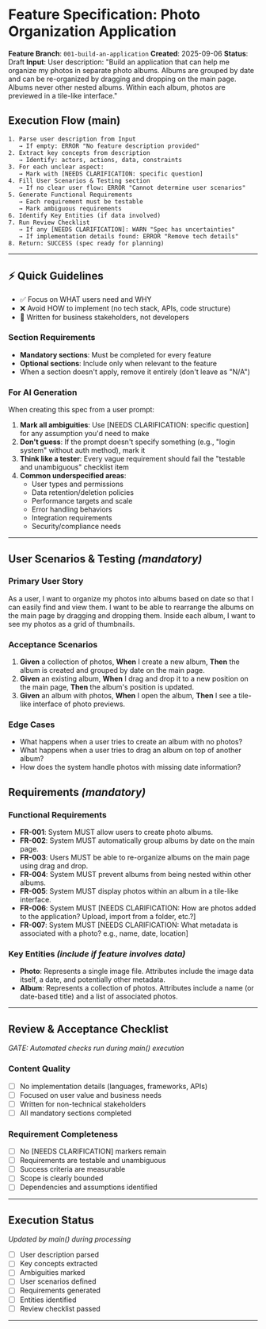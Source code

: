# Feature Specification: Photo Organization Application

**Feature Branch**: `001-build-an-application`
**Created**: 2025-09-06
**Status**: Draft
**Input**: User description: "Build an application that can help me organize my photos in separate photo albums. Albums are grouped by date and can be re-organized by dragging and dropping on the main page. Albums never other nested albums. Within each album, photos are previewed in a tile-like interface."

## Execution Flow (main)
```
1. Parse user description from Input
   → If empty: ERROR "No feature description provided"
2. Extract key concepts from description
   → Identify: actors, actions, data, constraints
3. For each unclear aspect:
   → Mark with [NEEDS CLARIFICATION: specific question]
4. Fill User Scenarios & Testing section
   → If no clear user flow: ERROR "Cannot determine user scenarios"
5. Generate Functional Requirements
   → Each requirement must be testable
   → Mark ambiguous requirements
6. Identify Key Entities (if data involved)
7. Run Review Checklist
   → If any [NEEDS CLARIFICATION]: WARN "Spec has uncertainties"
   → If implementation details found: ERROR "Remove tech details"
8. Return: SUCCESS (spec ready for planning)
```

---

## ⚡ Quick Guidelines
- ✅ Focus on WHAT users need and WHY
- ❌ Avoid HOW to implement (no tech stack, APIs, code structure)
- 👥 Written for business stakeholders, not developers

### Section Requirements
- **Mandatory sections**: Must be completed for every feature
- **Optional sections**: Include only when relevant to the feature
- When a section doesn't apply, remove it entirely (don't leave as "N/A")

### For AI Generation
When creating this spec from a user prompt:
1. **Mark all ambiguities**: Use [NEEDS CLARIFICATION: specific question] for any assumption you'd need to make
2. **Don't guess**: If the prompt doesn't specify something (e.g., "login system" without auth method), mark it
3. **Think like a tester**: Every vague requirement should fail the "testable and unambiguous" checklist item
4. **Common underspecified areas**:
   - User types and permissions
   - Data retention/deletion policies
   - Performance targets and scale
   - Error handling behaviors
   - Integration requirements
   - Security/compliance needs

---

## User Scenarios & Testing *(mandatory)*

### Primary User Story
As a user, I want to organize my photos into albums based on date so that I can easily find and view them. I want to be able to rearrange the albums on the main page by dragging and dropping them. Inside each album, I want to see my photos as a grid of thumbnails.

### Acceptance Scenarios
1. **Given** a collection of photos, **When** I create a new album, **Then** the album is created and grouped by date on the main page.
2. **Given** an existing album, **When** I drag and drop it to a new position on the main page, **Then** the album's position is updated.
3. **Given** an album with photos, **When** I open the album, **Then** I see a tile-like interface of photo previews.

### Edge Cases
- What happens when a user tries to create an album with no photos?
- What happens when a user tries to drag an album on top of another album?
- How does the system handle photos with missing date information?

## Requirements *(mandatory)*

### Functional Requirements
- **FR-001**: System MUST allow users to create photo albums.
- **FR-002**: System MUST automatically group albums by date on the main page.
- **FR-003**: Users MUST be able to re-organize albums on the main page using drag and drop.
- **FR-004**: System MUST prevent albums from being nested within other albums.
- **FR-005**: System MUST display photos within an album in a tile-like interface.
- **FR-006**: System MUST [NEEDS CLARIFICATION: How are photos added to the application? Upload, import from a folder, etc.?]
- **FR-007**: System MUST [NEEDS CLARIFICATION: What metadata is associated with a photo? e.g., name, date, location]

### Key Entities *(include if feature involves data)*
- **Photo**: Represents a single image file. Attributes include the image data itself, a date, and potentially other metadata.
- **Album**: Represents a collection of photos. Attributes include a name (or date-based title) and a list of associated photos.

---

## Review & Acceptance Checklist
*GATE: Automated checks run during main() execution*

### Content Quality
- [ ] No implementation details (languages, frameworks, APIs)
- [ ] Focused on user value and business needs
- [ ] Written for non-technical stakeholders
- [ ] All mandatory sections completed

### Requirement Completeness
- [ ] No [NEEDS CLARIFICATION] markers remain
- [ ] Requirements are testable and unambiguous
- [ ] Success criteria are measurable
- [ ] Scope is clearly bounded
- [ ] Dependencies and assumptions identified

---

## Execution Status
*Updated by main() during processing*

- [ ] User description parsed
- [ ] Key concepts extracted
- [ ] Ambiguities marked
- [ ] User scenarios defined
- [ ] Requirements generated
- [ ] Entities identified
- [ ] Review checklist passed

---